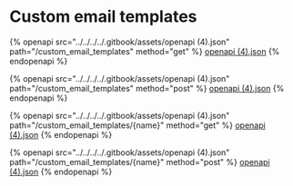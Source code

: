 # Custom email templates

{% openapi src="../../../../.gitbook/assets/openapi (4).json" path="/custom_email_templates" method="get" %}
[openapi (4).json](<../../../../.gitbook/assets/openapi (4).json>)
{% endopenapi %}

{% openapi src="../../../../.gitbook/assets/openapi (4).json" path="/custom_email_templates" method="post" %}
[openapi (4).json](<../../../../.gitbook/assets/openapi (4).json>)
{% endopenapi %}

{% openapi src="../../../../.gitbook/assets/openapi (4).json" path="/custom_email_templates/{name}" method="get" %}
[openapi (4).json](<../../../../.gitbook/assets/openapi (4).json>)
{% endopenapi %}

{% openapi src="../../../../.gitbook/assets/openapi (4).json" path="/custom_email_templates/{name}" method="post" %}
[openapi (4).json](<../../../../.gitbook/assets/openapi (4).json>)
{% endopenapi %}
